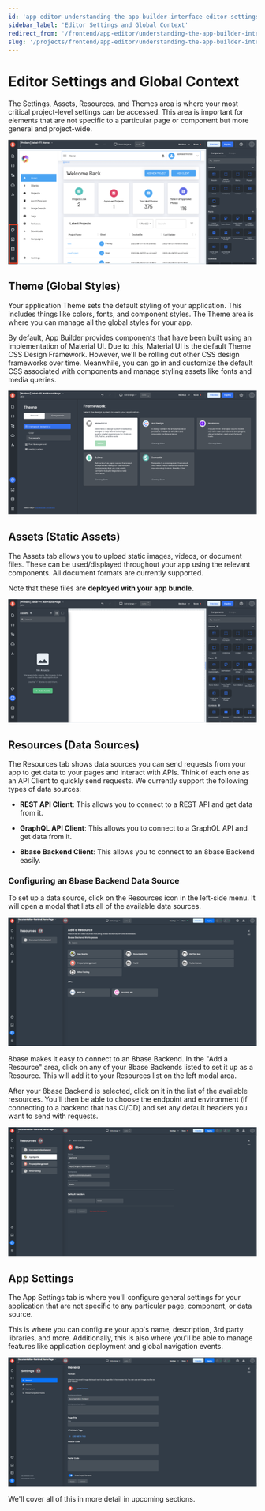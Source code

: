 ```yaml
---
id: 'app-editor-understanding-the-app-builder-interface-editor-settings-and-global-shortcuts'
sidebar_label: 'Editor Settings and Global Context'
redirect_from: '/frontend/app-editor/understanding-the-app-builder-interface/editor-settings-and-global-shortcuts'
slug: '/projects/frontend/app-editor/understanding-the-app-builder-interface/editor-settings-and-global-shortcuts'
---
```


# Editor Settings and Global Context

The Settings, Assets, Resources, and Themes area is where your most critical project-level settings can be accessed. This area is important for elements that are not specific to a particular page or component but more general and project-wide.

![Editor app settings](./_images/ab-editor-app-context-1.png)

## Theme (Global Styles)

Your application Theme sets the default styling of your application. This includes things like colors, fonts, and component styles. The Theme area is where you can manage all the global styles for your app.

By default, App Builder provides components that have been built using an implementation of Material UI. Due to this, Material UI is the default Theme CSS Design Framework. However, we'll be rolling out other CSS design frameworks over time. Meanwhile, you can go in and customize the default CSS associated with components and manage styling assets like fonts and media queries.

![Theme global settings](./_images/ab-global-context-theme-1.png)

## Assets (Static Assets)

The Assets tab allows you to upload static images, videos, or document files. These can be used/displayed throughout your app using the relevant components. All document formats are currently supported.

Note that these files are **deployed with your app bundle.**

![Global assets in App Builder](./_images/ab-global-context-assets-1.png)

## Resources (Data Sources)

The Resources tab shows data sources you can send requests from your app to get data to your pages and interact with APIs. Think of each one as an API Client to quickly send requests. We currently support the following types of data sources:

- **REST API Client**: This allows you to connect to a REST API and get data from it.

- **GraphQL API Client**: This allows you to connect to a GraphQL API and get data from it.

- **8base Backend Client**: This allows you to connect to an 8base Backend easily.

### Configuring an 8base Backend Data Source

To set up a data source, click on the Resources icon in the left-side menu. It will open a modal that lists all of the available data sources.

![Resources in App Builder](./_images/ab-resources-1.png)

8base makes it easy to connect to an 8base Backend. In the "Add a Resource" area, click on any of your 8base Backends listed to set it up as a Resource. This will add it to your Resources list on the left modal area.

After your 8base Backend is selected, click on it in the list of the available resources. You'll then be able to choose the endpoint and environment (if connecting to a backend that has CI/CD) and set any default headers you want to send with requests.

![Configuring a resource](./_images/ab-resources-configure-1.png)

## App Settings

The App Settings tab is where you'll configure general settings for your application that are not specific to any particular page, component, or data source.

This is where you can configure your app's name, description, 3rd party libraries, and more. Additionally, this is also where you'll be able to manage features like application deployment and global navigation events.

![App Settings](./_images/ab-global-context-settings-1.png)

We'll cover all of this in more detail in upcoming sections.
